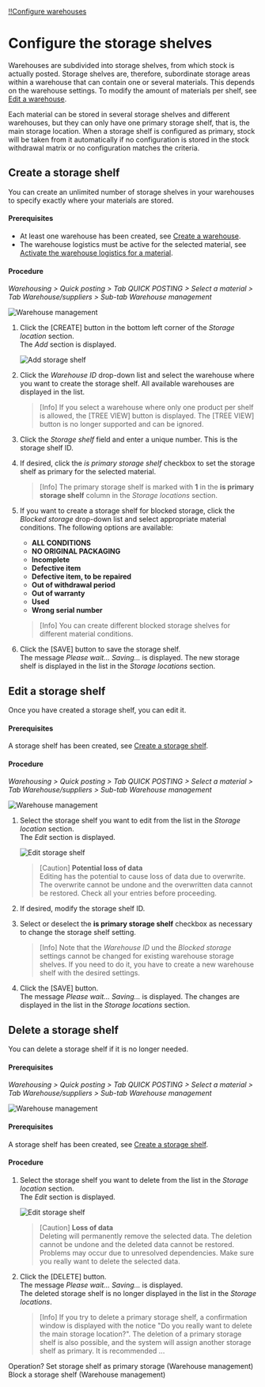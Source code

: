 [!!Configure warehouses](./02_ConfigureWarehouses.md)

# Configure the storage shelves 

Warehouses are subdivided into storage shelves, from which stock is actually posted. Storage shelves are, therefore, subordinate storage areas within a warehouse that can contain one or several materials. This depends on the warehouse settings. To modify the amount of materials per shelf, see [Edit a warehouse](./02_ConfigureWarehouses.md#edit-a-warehouse).

Each material can be stored in several storage shelves and different warehouses, but they can only have one primary storage shelf, that is, the main storage location. When a storage shelf is configured as primary, stock will be taken from it automatically if no configuration is stored in the stock withdrawal matrix or no configuration matches the criteria.



## Create a storage shelf  

You can create an unlimited number of storage shelves in your warehouses to specify exactly where your materials are stored.

#### Prerequisites

- At least one warehouse has been created, see [Create a warehouse](./02_ConfigureWarehouses.md#create-a-warehouse).
- The warehouse logistics must be active for the selected material, see [Activate the warehouse logistics for a material](../Operation/01_ManageStock.md#activate-warehouse-logistics-for-a-material).

#### Procedure

*Warehousing > Quick posting > Tab QUICK POSTING > Select a material > Tab Warehouse/suppliers > Sub-tab Warehouse management*

![Warehouse management](../../Assets/Screenshots/RetailSuiteWarehousing/QuickBooking/WarehouseSuppliers/WarehouseManagement/WarehouseManagement.png "[Warehouse management]")

1. Click the [CREATE] button in the bottom left corner of the *Storage location* section.  
    The *Add* section is displayed.

    ![Add storage shelf](../../Assets/Screenshots/RetailSuiteWarehousing/QuickBooking/WarehouseSuppliers/WarehouseManagement/AddStorageShelf.png "[Add storage shelf]")

2. Click the *Warehouse ID* drop-down list and select the warehouse where you want to create the storage shelf. All available warehouses are displayed in the list.

    > [Info] If you select a warehouse where only one product per shelf is allowed, the [TREE VIEW] button is displayed. The [TREE VIEW] button is no longer supported and can be ignored. 

[comment]: <> (Storage shelf: Address drop-down list -> Wenn One product per shelf -> TREE VIEW button, beim Klicken zur Lagerplanung, aber was bewirkt das? Oder einfach weglassen?)

3. Click the *Storage shelf* field and enter a unique number. This is the storage shelf ID.  

4. If desired, click the *is primary storage shelf* checkbox to set the storage shelf as primary for the selected material.  

    > [Info] The primary storage shelf is marked with **1** in the **is primary storage shelf** column in the *Storage locations* section. 

5. If you want to create a storage shelf for blocked storage, click the *Blocked storage* drop-down list and select appropriate material conditions. The following options are available:  

    - **ALL CONDITIONS**  
    - **NO ORIGINAL PACKAGING**  
    - **Incomplete**
    - **Defective item**
    - **Defective item, to be repaired**
    - **Out of withdrawal period**
    - **Out of warranty**
    - **Used**
    - **Wrong serial number**

    > [Info] You can create different blocked storage shelves for different material conditions. 
    
6. Click the [SAVE] button to save the storage shelf.  
    The message *Please wait... Saving...* is displayed. The new storage shelf is displayed in the list in the *Storage locations* section. 



## Edit a storage shelf  

Once you have created a storage shelf, you can edit it.

#### Prerequisites

A storage shelf has been created, see [Create a storage shelf](#create-a-storage-shelf).

#### Procedure

*Warehousing > Quick posting > Tab QUICK POSTING > Select a material > Tab Warehouse/suppliers > Sub-tab Warehouse management*

![Warehouse management](../../Assets/Screenshots/RetailSuiteWarehousing/QuickBooking/WarehouseSuppliers/WarehouseManagement/WarehouseManagement.png "[Warehouse management]")

1. Select the storage shelf you want to edit from the list in the *Storage location* section.  
    The *Edit* section is displayed.

    ![Edit storage shelf](../../Assets/Screenshots/RetailSuiteWarehousing/QuickBooking/WarehouseSuppliers/WarehouseManagement/EditStorageShelf.png "[Edit storage shelf]")  

    > [Caution] **Potential loss of data**   
    Editing has the potential to cause loss of data due to overwrite. The overwrite cannot be undone and the overwritten data cannot be restored. Check all your entries before proceeding.

2. If desired, modify the storage shelf ID.  

3. Select or deselect the **is primary storage shelf** checkbox as necessary to change the storage shelf setting.  
    
    > [Info] Note that the *Warehouse ID* und the *Blocked storage* settings cannot be changed for existing warehouse storage shelves. If you need to do it, you have to create a new warehouse shelf with the desired settings.   

4. Click the [SAVE] button.  
    The message *Please wait... Saving...* is displayed. The changes are displayed in the list in the *Storage locations* section. 



## Delete a storage shelf   

You can delete a storage shelf if it is no longer needed.

#### Prerequisites

*Warehousing > Quick posting > Tab QUICK POSTING > Select a material > Tab Warehouse/suppliers > Sub-tab Warehouse management*

![Warehouse management](../../Assets/Screenshots/RetailSuiteWarehousing/QuickBooking/WarehouseSuppliers/WarehouseManagement/WarehouseManagement.png "[Warehouse management]")

#### Prerequisites

A storage shelf has been created, see [Create a storage shelf](#create-a-storage-shelf).

#### Procedure

1. Select the storage shelf you want to delete from the list in the *Storage location* section.  
    The *Edit* section is displayed.

    ![Edit storage shelf](../../Assets/Screenshots/RetailSuiteWarehousing/QuickBooking/WarehouseSuppliers/WarehouseManagement/EditStorageShelf.png "[Edit storage shelf]")

    > [Caution] **Loss of data**  
    Deleting will permanently remove the selected data. The deletion cannot be undone and the deleted data cannot be restored. Problems may occur due to unresolved dependencies. Make sure you really want to delete the selected data.

2. Click the [DELETE] button.  
    The message *Please wait... Saving...* is displayed.  
    The deleted storage shelf is no longer displayed in the list in the *Storage locations*.  

    > [Info] If you try to delete a primary storage shelf, a confirmation window is displayed with the notice "Do you really want to delete the main storage location?". The deletion of a primary storage shelf is also possible, and the system will assign another storage shelf as primary. It is recommended ...

[comment]: <> (Ist das so gedacht? Was wird empfohlen? Kann es nicht zu Probleme wegen Abhängigkeiten führen? Mit welchem Kriterium wird das neue Primär-Lagerfach vom System zugeordnet?)




Operation?
Set storage shelf as primary storage (Warehouse management) 
Block a storage shelf (Warehouse management) 

